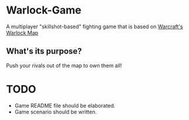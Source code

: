 Warlock-Game
============

A multiplayer "skillshot-based" fighting game that is based on <a href="http://www.hiveworkshop.com/forums/maps-564/warlock-1-00b-92687/" target="_blank">Warcraft's Warlock Map</a>

<h2>What's its purpose?</h2>

Push your rivals out of the map to own them all!

TODO
============

- Game README file should be elaborated.
- Game scenario should be written.